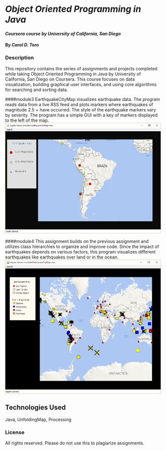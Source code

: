 # _Object Oriented Programming in Java_

#### _Coursera course by University of California, San Diego_

#### By _Carol D. Toro_

### Description

This repository contains the series of assignments and projects completed while taking Object Oriented Programming in Java
by University of California, San Diego on Coursera. This course focuses on data visualization, building graphical user interfaces, and using core algorithms for searching and sorting data.

####module3
EarthquakeCityMap visualizes earthquake data. The program reads data from a live RSS feed and plots markers where earthquakes of magnitude 2.5 + have occurred. The style of the earthquake markers vary by severity. The program has a simple GUI with a key of markers displayed to the left of the map.
![module3 program](screenshots/eqCityMap2.png)

####module4
This assignment builds on the previous assignment and utilizes class hierarchies to organize and improve code. Since the impact of earthquakes depends on various factors, this program visualizes different earthquakes like earthquakes over land or in the ocean. 
![module4 program](screenshots/mod4_eqCityMap.png)

<!-- ## Setup/Installation Requirements

* _This is a great place_
* _to list setup instructions_
* _in a simple_
* _easy-to-understand_
* _format_

_{Leave nothing to chance! You want it to be easy for potential users, employers and collaborators to run your app. Do I need to run a server? How should I set up my databases? Is there other code this app depends on?}_

## Known Bugs

_{Are there issues that have not yet been resolved that you want to let users know you know?  Outline any issues that would impact use of your application.  Share any workarounds that are in place. }_

## Support and contact details

_{Let people know what to do if they run into any issues or have questions, ideas or concerns.  Encourage them to contact you or make a contribution to the code.}_ -->

## Technologies Used

Java, UnfoldingMap, Processing 

### License

All rights reserved. Please do not use this to plagiarize assignments.

